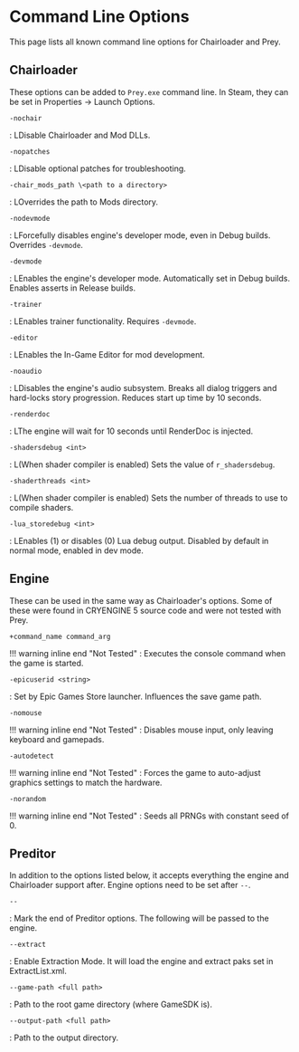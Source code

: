Command Line Options
======================
This page lists all known command line options for Chairloader and Prey.

Chairloader
-------------
These options can be added to `Prey.exe` command line. In Steam, they can be set in Properties -> Launch Options.

`-nochair`

:  LDisable Chairloader and Mod DLLs.

`-nopatches`

:  LDisable optional patches for troubleshooting.

`-chair_mods_path \<path to a directory>`

:  LOverrides the path to Mods directory.

`-nodevmode`

:  LForcefully disables engine's developer mode, even in Debug builds. Overrides `-devmode`.

`-devmode`

:  LEnables the engine's developer mode. Automatically set in Debug builds. Enables asserts in Release builds.

`-trainer`

:  LEnables trainer functionality. Requires `-devmode`.

`-editor`

:  LEnables the In-Game Editor for mod development.

`-noaudio`

:  LDisables the engine's audio subsystem. Breaks all dialog triggers and hard-locks story progression. Reduces start up
time by 10 seconds.

`-renderdoc`

:  LThe engine will wait for 10 seconds until RenderDoc is injected.

`-shadersdebug <int>`

:  L(When shader compiler is enabled) Sets the value of `r_shadersdebug`.

`-shaderthreads <int>`

:  L(When shader compiler is enabled) Sets the number of threads to use to compile shaders.

`-lua_storedebug <int>`

:  LEnables (1) or disables (0) Lua debug output. Disabled by default in normal mode, enabled in dev mode.


Engine
--------
These can be used in the same way as Chairloader's options. Some of these were
found in CRYENGINE 5 source code and were not tested with Prey.



`+command_name command_arg`

!!! warning inline end "Not Tested"
: Executes the console command when the game is started.

`-epicuserid <string>`

: Set by Epic Games Store launcher. Influences the save game path.

`-nomouse`

!!! warning inline end "Not Tested"
: Disables mouse input, only leaving keyboard and gamepads.

`-autodetect`

!!! warning inline end "Not Tested"
: Forces the game to auto-adjust graphics settings to match the hardware.

`-norandom`

!!! warning inline end "Not Tested"
: Seeds all PRNGs with constant seed of 0.


Preditor
--------
In addition to the options listed below, it accepts everything the engine and Chairloader support after. Engine options
need to be set after `--`.

`--`

: Mark the end of Preditor options. The following will be passed to the engine.

`--extract`

: Enable Extraction Mode. It will load the engine and extract paks set in ExtractList.xml.

`--game-path <full path>`

: Path to the root game directory (where GameSDK is).

`--output-path <full path>`

: Path to the output directory.
